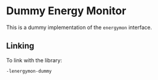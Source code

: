 # Dummy Energy Monitor

This is a dummy implementation of the `energymon` interface.

## Linking

To link with the library:

```
-lenergymon-dummy
```
